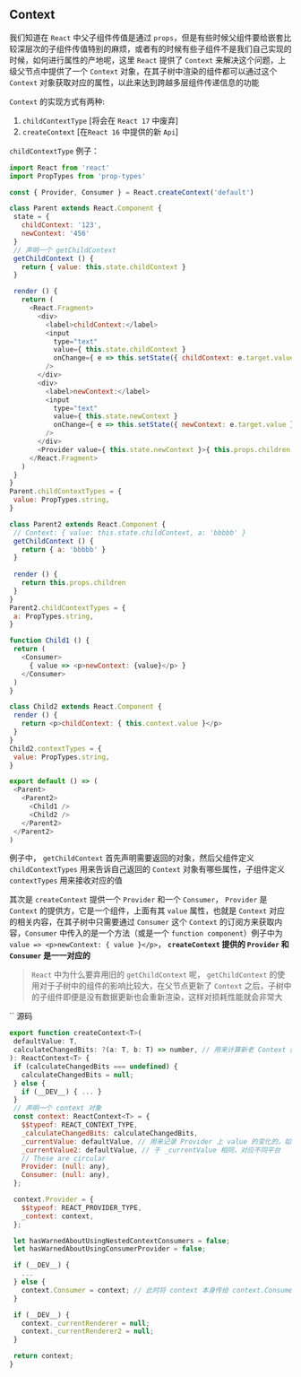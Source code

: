 ## Context

我们知道在 `React` 中父子组件传值是通过 `props`，但是有些时候父组件要给嵌套比较深层次的子组件传值特别的麻烦，或者有的时候有些子组件不是我们自己实现的时候，如何进行属性的产地呢，这里 `React` 提供了 `Context` 来解决这个问题，上级父节点中提供了一个 `Context` 对象，在其子树中渲染的组件都可以通过这个 `Context` 对象获取对应的属性，以此来达到跨越多层组件传递信息的功能

`Context` 的实现方式有两种:
 1. `childContextType` [将会在 `React 17` 中废弃]
 2. `createContext` [在`React 16` 中提供的新 `Api`]

 `childContextType` 例子：
 ```js
 import React from 'react'
 import PropTypes from 'prop-types'

 const { Provider, Consumer } = React.createContext('default')

class Parent extends React.Component {
  state = {
    childContext: '123',
    newContext: '456'
  }
  // 声明一个 getChildContext
  getChildContext () {
    return { value: this.state.childContext }
  }

  render () {
    return (
      <React.Fragment>
        <div>
          <label>childContext:</label>
          <input
            type="text"
            value={ this.state.childContext }
            onChange={ e => this.setState({ childContext: e.target.value }) }
          />
        </div>
        <div>
          <label>newContext:</label>
          <input
            type="text"
            value={ this.state.newContext }
            onChange={ e => this.setState({ newContext: e.target.value }) }
          />
        </div>
        <Provider value={ this.state.newContext }>{ this.props.children }</Provider>
      </React.Fragment>
    )
  }
}
Parent.childContextTypes = {
  value: PropTypes.string,
}

class Parent2 extends React.Component {
  // Context: { value: this.state.childContext, a: 'bbbbb' }
  getChildContext () {
    return { a: 'bbbbb' }
  }
  
  render () {
    return this.props.children
  }
}
Parent2.childContextTypes = {
  a: PropTypes.string,
}

function Child1 () {
  return (
    <Consumer>
      { value => <p>newContext: {value}</p> }
    </Consumer>
  )
}

class Child2 extends React.Component {
  render () {
    return <p>childContext: { this.context.value }</p>
  }
}
Child2.contextTypes = {
  value: PropTypes.string,
}

export default () => (
  <Parent>
    <Parent2>
      <Child1 />
      <Child2 />
    </Parent2>
  </Parent2>
)
 ```

 例子中， `getChildContext` 首先声明需要返回的对象，然后父组件定义 `childContextTypes` 用来告诉自己返回的 `Context` 对象有哪些属性，子组件定义 `contextTypes` 用来接收对应的值

 其次是 `createContext` 提供一个 `Provider` 和一个 `Consumer`， `Provider` 是 `Context` 的提供方，它是一个组件，上面有其 `value` 属性，也就是 `Context` 对应的相关内容，在其子树中只需要通过 `Consumer` 这个 `Context` 的订阅方来获取内容，`Consumer` 中传入的是一个方法（或是一个 `function component`）例子中为 `value => <p>newContext: { value }</p>`， __`createContext` 提供的 `Provider` 和 `Consumer` 是一一对应的__

 > `React` 中为什么要弃用旧的 `getChildContext` 呢， `getChildContext` 的使用对于子树中的组件的影响比较大，在父节点更新了 `Context` 之后，子树中的子组件即便是没有数据更新也会重新渲染，这样对损耗性能就会非常大

 `` 源码
 ```js
 export function createContext<T>(
  defaultValue: T,
  calculateChangedBits: ?(a: T, b: T) => number, // 用来计算新老 Context 的变化 （后期讲）
): ReactContext<T> {
  if (calculateChangedBits === undefined) {
    calculateChangedBits = null;
  } else {
    if (__DEV__) { ... }
  }
  // 声明一个 context 对象
  const context: ReactContext<T> = {
    $$typeof: REACT_CONTEXT_TYPE,
    _calculateChangedBits: calculateChangedBits,
    _currentValue: defaultValue, // 用来记录 Provider 上 value 的变化的，如果 value 更新了会记录到  _currentValue
    _currentValue2: defaultValue, // 于 _currentValue 相同，对应不同平台
    // These are circular
    Provider: (null: any),
    Consumer: (null: any),
  };

  context.Provider = {
    $$typeof: REACT_PROVIDER_TYPE,
    _context: context,
  };

  let hasWarnedAboutUsingNestedContextConsumers = false;
  let hasWarnedAboutUsingConsumerProvider = false;

  if (__DEV__) {
    ...
  } else {
    context.Consumer = context; // 此时将 context 本身传给 context.Consumer
  }

  if (__DEV__) {
    context._currentRenderer = null;
    context._currentRenderer2 = null;
  }

  return context;
}
 ```

